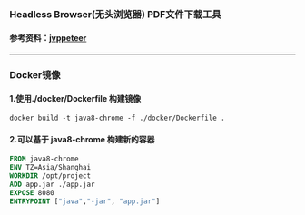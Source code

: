 ### Headless Browser(无头浏览器) PDF文件下载工具
#### 参考资料：[jvppeteer](https://github.com/fanyong920/jvppeteer)
####
___
### Docker镜像
#### 1.使用./docker/Dockerfile 构建镜像
```shell
docker build -t java8-chrome -f ./docker/Dockerfile .
```
#### 2.可以基于 java8-chrome 构建新的容器
```dockerfile
FROM java8-chrome
ENV TZ=Asia/Shanghai
WORKDIR /opt/project
ADD app.jar ./app.jar
EXPOSE 8080
ENTRYPOINT ["java","-jar", "app.jar"]
```